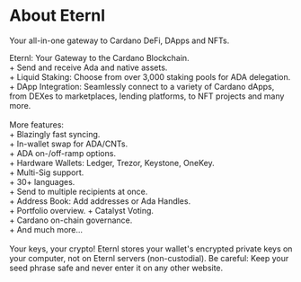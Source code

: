 # &#x20;About Eternl&#x20;

Your all-in-one gateway to Cardano DeFi, DApps and NFTs.

Eternl: Your Gateway to the Cardano Blockchain. \
\+ Send and receive Ada and native assets. \
\+ Liquid Staking: Choose from over 3,000 staking pools for ADA delegation. \
\+ DApp Integration: Seamlessly connect to a variety of Cardano dApps, from DEXes to marketplaces, lending platforms, to NFT projects and many more. \
\
More features: \
\+ Blazingly fast syncing. \
\+ In-wallet swap for ADA/CNTs. \
\+ ADA on-/off-ramp options. \
\+ Hardware Wallets: Ledger, Trezor, Keystone, OneKey. \
\+ Multi-Sig support. \
\+ 30+ languages. \
\+ Send to multiple recipients at once. \
\+ Address Book: Add addresses or Ada Handles. \
\+ Portfolio overview. + Catalyst Voting. \
\+ Cardano on-chain governance. \
\+ And much more... \
\
Your keys, your crypto! Eternl stores your wallet's encrypted private keys on your computer, not on Eternl servers (non-custodial). Be careful: Keep your seed phrase safe and never enter it on any other website.
